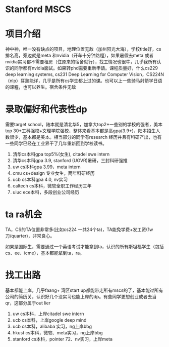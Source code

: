 # Stanford MSCS

# 项目介绍
神中神，唯一没有缺点的项目，地理位置无敌（加州阳光大海），学校title好，cs排名高，旁边就是meta 和nvidia（开车十分钟路程），如果暑假去meta 或者nvidia实习都不需要租房（住原来的宿舍就行），找工情况也很牛，几乎我所有认识的同学都有nvidia面试。如果转phd需要重新申请。课程质量好，什么cs229 deep learning systems, cs231 Deep Learning for Computer Vision，CS224N（nlp）耳熟能详，几乎是所有cs学生都上过的课。也可以上一些骑马射箭学日语的课程，也可以养生。宿舍条件无敌





# 录取偏好和代表性dp
需要target school，陆本就是清北华5，加拿大top2+一些别的学校的强者，美本top 30+工科强校+文理学院强校，整体来看基本都是高gpa(3.9+)，陆本招生人数很少，基本都是美本。相当部分的同学有research 经历并且有科研产出，也有一些同学已经在工业界干了几年重新回到学校读书。

1. 清华cs本科gpa top5%(女生), citadel swe intern
2. 清华cs本科gpa 3.9, stanford (UGVR)暑研，三封科研强推
3. uw cs本科gpa 3.99，meta intern
4. cmu cs+design 专业女生，两年科研经历
5. ucb cs本科gpa 4.0, nv实习
6. caltech cs本科，微软全职工作经历三年
7. uiuc ece本科，多段创业公司经历
# ta ra机会
TA，CS的TA位置非常多(比如cs224 一共24个ta)，TA能免学费+发工资(1w刀/quarter)，非常良心。

如果是国际生，需要通过一个英语考试才能拿到ta，认识的所有斯坦福学生（包括cs、ee、icme），基本都能拿到ta，ra。

# 找工出路
基本都能上岸，几乎faang+ 湾区start up都能带走所有mscs的了，基本能过所有公司的简历关，认识好几个没实习也能上岸的dp。有些同学更想创业或者去当qr，这部分属于out lier

1. uw cs本科，上岸citadel swe intern
2. ucb cs本科，上岸google deep mind
3. ucb cs本科，alibaba 实习，ng上岸bbg
4. hkust cs本科，微软、meta实习，ng上岸bbg
5. stanford cs本科，pointer 72、nv实习，上岸meta